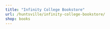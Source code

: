 ```yaml
---
title: "Infinity College Bookstore"
url: /huntsville/infinity-college-bookstore/
shop: books
---
```

